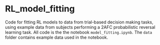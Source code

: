 # RL_model_fitting

Code for fitting RL models to data from trial-based decision making tasks, using example data from subjects performing a 2AFC probabilistic reversal learning task.  All code is the the notebook `model_fitting.ipynb`.  The `data` folder contains example data used in the notebook.

